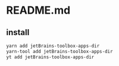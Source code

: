 # README.md

    

## install

```bash
yarn add jetBrains-toolbox-apps-dir
yarn-tool add jetBrains-toolbox-apps-dir
yt add jetBrains-toolbox-apps-dir
```

